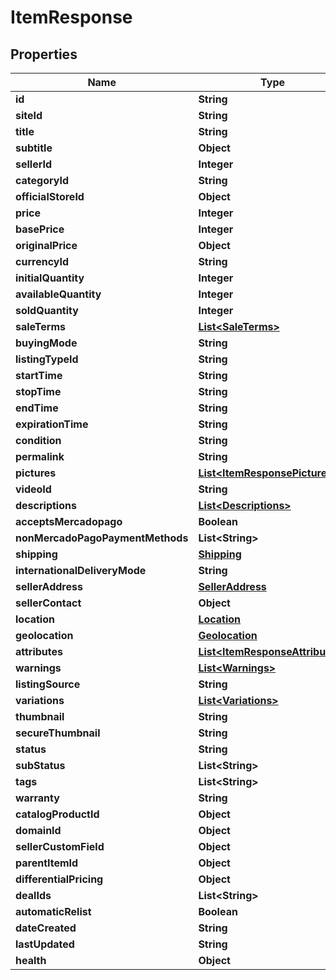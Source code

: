 
# ItemResponse

## Properties
Name | Type | Description | Notes
------------ | ------------- | ------------- | -------------
**id** | **String** |  |  [optional]
**siteId** | **String** |  |  [optional]
**title** | **String** |  |  [optional]
**subtitle** | **Object** |  |  [optional]
**sellerId** | **Integer** |  |  [optional]
**categoryId** | **String** |  |  [optional]
**officialStoreId** | **Object** |  |  [optional]
**price** | **Integer** |  |  [optional]
**basePrice** | **Integer** |  |  [optional]
**originalPrice** | **Object** |  |  [optional]
**currencyId** | **String** |  |  [optional]
**initialQuantity** | **Integer** |  |  [optional]
**availableQuantity** | **Integer** |  |  [optional]
**soldQuantity** | **Integer** |  |  [optional]
**saleTerms** | [**List&lt;SaleTerms&gt;**](SaleTerms.md) |  |  [optional]
**buyingMode** | **String** |  |  [optional]
**listingTypeId** | **String** |  |  [optional]
**startTime** | **String** |  |  [optional]
**stopTime** | **String** |  |  [optional]
**endTime** | **String** |  |  [optional]
**expirationTime** | **String** |  |  [optional]
**condition** | **String** |  |  [optional]
**permalink** | **String** |  |  [optional]
**pictures** | [**List&lt;ItemResponsePictures&gt;**](ItemResponsePictures.md) |  |  [optional]
**videoId** | **String** |  |  [optional]
**descriptions** | [**List&lt;Descriptions&gt;**](Descriptions.md) |  |  [optional]
**acceptsMercadopago** | **Boolean** |  |  [optional]
**nonMercadoPagoPaymentMethods** | **List&lt;String&gt;** |  |  [optional]
**shipping** | [**Shipping**](Shipping.md) |  |  [optional]
**internationalDeliveryMode** | **String** |  |  [optional]
**sellerAddress** | [**SellerAddress**](SellerAddress.md) |  |  [optional]
**sellerContact** | **Object** |  |  [optional]
**location** | [**Location**](Location.md) |  |  [optional]
**geolocation** | [**Geolocation**](Geolocation.md) |  |  [optional]
**attributes** | [**List&lt;ItemResponseAttributes&gt;**](ItemResponseAttributes.md) |  |  [optional]
**warnings** | [**List&lt;Warnings&gt;**](Warnings.md) |  |  [optional]
**listingSource** | **String** |  |  [optional]
**variations** | [**List&lt;Variations&gt;**](Variations.md) |  |  [optional]
**thumbnail** | **String** |  |  [optional]
**secureThumbnail** | **String** |  |  [optional]
**status** | **String** |  |  [optional]
**subStatus** | **List&lt;String&gt;** |  |  [optional]
**tags** | **List&lt;String&gt;** |  |  [optional]
**warranty** | **String** |  |  [optional]
**catalogProductId** | **Object** |  |  [optional]
**domainId** | **Object** |  |  [optional]
**sellerCustomField** | **Object** |  |  [optional]
**parentItemId** | **Object** |  |  [optional]
**differentialPricing** | **Object** |  |  [optional]
**dealIds** | **List&lt;String&gt;** |  |  [optional]
**automaticRelist** | **Boolean** |  |  [optional]
**dateCreated** | **String** |  |  [optional]
**lastUpdated** | **String** |  |  [optional]
**health** | **Object** |  |  [optional]



